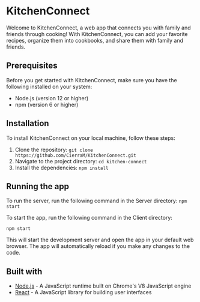 # KitchenConnect

Welcome to KitchenConnect, a web app that connects you with family and friends through cooking! With KitchenConnect, you can add your favorite recipes, organize them into cookbooks, and share them with family and friends.

## Prerequisites

Before you get started with KitchenConnect, make sure you have the following installed on your system:

- Node.js (version 12 or higher)
- npm (version 6 or higher)

## Installation

To install KitchenConnect on your local machine, follow these steps:

1. Clone the repository: `git clone https://github.com/CierraM/KitchenConnect.git`
2. Navigate to the project directory: `cd kitchen-connect`
3. Install the dependencies: `npm install`

## Running the app
To run the server, run the following command in the Server directory:
`npm start`

To start the app, run the following command in the Client directory:

`npm start`


This will start the development server and open the app in your default web browser. The app will automatically reload if you make any changes to the code.

## Built with

- [Node.js](https://nodejs.org/) - A JavaScript runtime built on Chrome's V8 JavaScript engine
- [React](https://reactjs.org/) - A JavaScript library for building user interfaces
